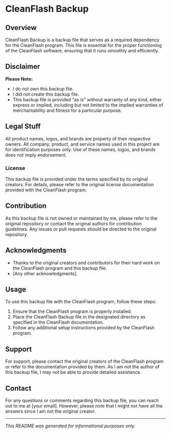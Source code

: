 # CleanFlash Backup

## Overview
CleanFlash Backup is a backup file that serves as a required dependency for the CleanFlash program. This file is essential for the proper functioning of the CleanFlash software, ensuring that it runs smoothly and efficiently.

## Disclaimer
**Please Note:**
- I do not own this backup file.
- I did not create this backup file.
- This backup file is provided "as is" without warranty of any kind, either express or implied, including but not limited to the implied warranties of merchantability and fitness for a particular purpose.

## Legal Stuff
All product names, logos, and brands are property of their respective owners. All company, product, and service names used in this project are for identification purposes only. Use of these names, logos, and brands does not imply endorsement.

### License
This backup file is provided under the terms specified by its original creators. For details, please refer to the original license documentation provided with the CleanFlash program.

## Contribution
As this backup file is not owned or maintained by me, please refer to the original repository or contact the original authors for contribution guidelines. Any issues or pull requests should be directed to the original repository.

## Acknowledgments
- Thanks to the original creators and contributors for their hard work on the CleanFlash program and this backup file.
- [Any other acknowledgments].

## Usage
To use this backup file with the CleanFlash program, follow these steps:
1. Ensure that the CleanFlash program is properly installed.
2. Place the CleanFlash Backup file in the designated directory as specified in the CleanFlash documentation.
3. Follow any additional setup instructions provided by the CleanFlash program.

## Support
For support, please contact the original creators of the CleanFlash program or refer to the documentation provided by them. As I am not the author of this backup file, I may not be able to provide detailed assistance.

## Contact
For any questions or comments regarding this backup file, you can reach out to me at [your email]. However, please note that I might not have all the answers since I am not the original creator.

---

*This README was generated for informational purposes only.*
